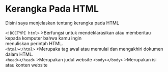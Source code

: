 # Kerangka Pada HTML
<p>Disini saya menjelaskan tentang kerangka pada HTML </p>

```<!DOCTYPE html>``` >Berfungsi untuk mendeklarasikan atau memberitau kepada komputer bahwa kamu ingin <br>
menuliskan perintah HTML. 
<br>
```<html></html>``` >Merupaka tag awal atau memulai dan mengakhiri dokumen dalam HTML.
<br>
```<head></head>``` >Merupakan judul website
```<body></body>``` >Merupakan isi atau konten website


